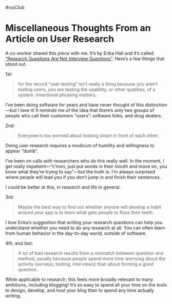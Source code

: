 #rssClub

# Miscellaneous Thoughts From an Article on User Research

A co-worker shared this piece with me. It’s by Erika Hall and it’s called [“Research Questions Are Not Interview Questions”](https://medium.com/mule-design/research-questions-are-not-interview-questions-7f90602eb533). Here’s a few things that stood out.

1st:

>  for the record “user testing” isn’t really a thing because you aren’t testing users, you are testing the usability, or other qualities, of a system. Intentional phrasing matters.

I’ve been doing software for years and have never thought of this distinction—but I love it! It reminds me of the idea that there’s only two groups of people who call their customers “users”: software folks, and drug dealers.

2nd:

> Everyone is too worried about looking smart in front of each other.

Doing user research requires a modicum of humility and willingness to appear “dumb”.

I’ve been on calls with researchers who do this really well. In the moment, I get really impatient—“c’mon, just put words in their mouth and move on, you know what they’re trying to say”—but the truth is: I’m always surprised where people will lead you if you don’t jump in and finish their sentences.

I could be better at this, in research and life in general.

3rd:

> Maybe the best way to find out whether anyone will develop a habit around your app is to learn what gets people to floss their teeth.

I love Erika’s suggestion that writing your research questions can help you understand whether you need to do any research at all. You can often learn from human behavior in the day-to-day world, outside of software. 

4th, and last:

> A lot of bad research results from a mismatch between question and method, usually because people spend more time worrying about the activity (surveys, testing, interviews) than about forming a good question.

While applicable to research, this feels more broadly relevant to many ambitions, including blogging! It’s so easy to spend all your time on the tools to design, develop, and host your blog than to spend any time actually writing.